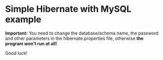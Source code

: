 # Simple Hibernate with MySQL example

**Important:** You need to change the database/schema name, the password and other parameters in the hibernate.properties file, otherwise **the program won't run at all!**

Good luck!